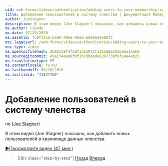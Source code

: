 ```yaml
---
uid: web-forms/videos/authentication/adding-users-to-your-membership-system
title: Добавление пользователей в систему членства | Документация Майкрософт
author: JoeStagner
description: В этом видео (Joe Stagner) показано, как добавить новых пользователей в хранилище данных членства.
ms.author: riande
ms.date: 07/29/2010
ms.assetid: fc0f145a-ba00-495e-b8aa-a6e8ad4e80f5
msc.legacyurl: /web-forms/videos/authentication/adding-users-to-your-membership-system
msc.type: video
ms.openlocfilehash: 2b92c58f4fddf1362972fa3b1e8e2a56a6a15eb0
ms.sourcegitcommit: 45ac74e400f9f2b7dbded66297730f6f14a4eb25
ms.translationtype: MT
ms.contentlocale: ru-RU
ms.lasthandoff: 08/16/2018
ms.locfileid: "41827760"
---
```

<a name="adding-users-to-your-membership-system"></a>Добавление пользователей в систему членства
====================
по [(Joe Stagner)](https://github.com/JoeStagner)

В этом видео (Joe Stagner) показано, как добавить новых пользователей в хранилище данных членства.

[&#9654;Просмотрите видео (47 мин.)](https://channel9.msdn.com/Blogs/ASP-NET-Site-Videos/adding-users-to-your-membership-system)

> [!div class="step-by-step"]
> [Назад](validating-users-with-the-login-control.md)
> [Вперед](logging-users-into-your-membership-system.md)
